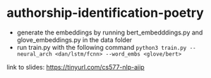 # authorship-identification-poetry
- generate the embeddings by running bert_embedddings.py and glove_embeddings.py in the data folder
- run train.py with the following command `python3 train.py --neural_arch <dan/lstm/fcnn> --word_embs <glove/bert>`

link to slides: https://tinyurl.com/cs577-nlp-aiip
